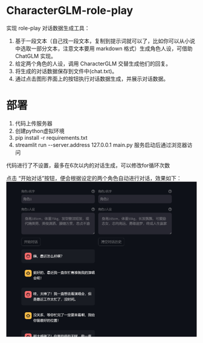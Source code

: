 # CharacterGLM-role-play
实现 role-play 对话数据生成工具：

1. 基于一段文本（自己找一段文本，复制到提示词就可以了，比如你可以从小说中选取一部分文本，注意文本要用 markdown 格式）生成角色人设，可借助 ChatGLM 实现。
2. 给定两个角色的人设，调用 CharacterGLM 交替生成他们的回复。
3. 将生成的对话数据保存到文件中(chat.txt)。
4. 通过点击图形界面上的按钮执行对话数据生成，并展示对话数据。

# 部署
1. 代码上传服务器
2. 创建python虚拟环境
3. pip install -r requirements.txt
4. streamlit run --server.address 127.0.0.1 main.py 
服务启动后通过浏览器访问

代码进行了不设置，最多在6次以内的对话生成，可以修改for循环次数  

点击 “开始对话”按钮，便会根据设定的两个角色自动进行对话，效果如下：
![](./example.png)